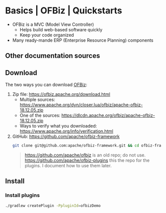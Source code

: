 # Basics | OFBiz | Quickstarts
- OFBiz is a MVC (Model View Controller)
    - Helps build web-based software quickly 
    - Keep your code organized
- Many ready-mande ERP (Enterprise Resource Planning) components

## Other documentation sources

## Download
The two ways you can download [OFBiz](https://ofbiz.apache.org/): 
1. Zip file: https://ofbiz.apache.org/download.html
    - Multiple sources: https://www.apache.org/dyn/closer.lua/ofbiz/apache-ofbiz-18.12.05.zip
    - One of the sources: https://dlcdn.apache.org/ofbiz/apache-ofbiz-18.12.05.zip
    - Ways to verify what you downloaded: https://www.apache.org/info/verification.html
2. GitHub: https://github.com/apache/ofbiz-framework
    ```bash
    git clone git@github.com:apache/ofbiz-framework.git && cd ofbiz-framework && git fetch --all && git checkout release18.12
    ```
    > https://github.com/apache/ofbiz is an old repo; do not use.
    > https://github.com/apache/ofbiz-plugins this the repo for the plugins. I document how to use them later.

## Install

### Install plugins
```bash
./gradlew createPlugin -PpluginId=ofbizDemo
```
